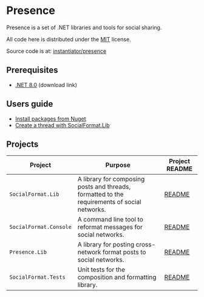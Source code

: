# Presence

Presence is a set of .NET libraries and tools for social sharing.

All code here is distributed under the [MIT](https://github.com/instantiator/presence/blob/main/LICENSE) license.

Source code is at: [instantiator/presence](https://github.com/instantiator/presence)

## Prerequisites

- [.NET 8.0](https://dotnet.microsoft.com/en-us/download/dotnet/8.0) (download link)

## Users guide

- [Install packages from Nuget](guides/install-packages.md)
- [Create a thread with SocialFormat.Lib](guides/create-thread.md)

## Projects

| Project                | Purpose                                                                                      | Project README                                                                    |
| ---------------------- | -------------------------------------------------------------------------------------------- | --------------------------------------------------------------------------------- |
| `SocialFormat.Lib`     | A library for composing posts and threads, formatted to the requirements of social networks. | [README](https://github.com/instantiator/presence/SocialFormat.Lib/README.md)     |
| `SocialFormat.Console` | A command line tool to reformat messages for social networks.                                | [README](https://github.com/instantiator/presence/SocialFormat.Console/README.md) |
| `Presence.Lib`         | A library for posting cross-network format posts to social networks.                         | [README](https://github.com/instantiator/presence/Presence.Lib/README.md)         |
| `SocialFormat.Tests`   | Unit tests for the composition and formatting library.                                       | [README](https://github.com/instantiator/presence/SocialFormat.Tests/README.md)   |
